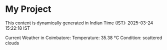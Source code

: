 # My Project

This content is dynamically generated in Indian Time (IST): 2025-03-24 15:22:18 IST


Current Weather in Coimbatore:
Temperature: 35.38 °C
Condition: scattered clouds
